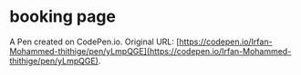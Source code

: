 # booking page

A Pen created on CodePen.io. Original URL: [https://codepen.io/Irfan-Mohammed-thithige/pen/yLmpQGE](https://codepen.io/Irfan-Mohammed-thithige/pen/yLmpQGE).

